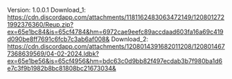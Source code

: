 Version: 1.0.0.1
Download_1: https://cdn.discordapp.com/attachments/1181162483063472149/1208012721992376360/Reup.zip?ex=65e1bc84&is=65cf4784&hm=6972cae9eefc89accdaad603fa16a69c419d090be8ff7691c6fcb7c3ab6af008&
Download_2: https://cdn.discordapp.com/attachments/1208014391682011208/1208014677368639569/04-02-2024.ldbk?ex=65e1be56&is=65cf4956&hm=bdc63c0d9bb82f497ecdab3b7f980ba1d6e7c3f9b1982b8bc81808bc21673034&

